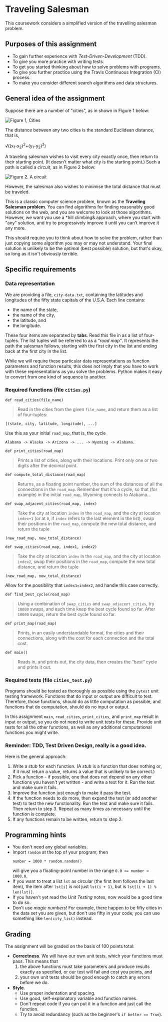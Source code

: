 # Traveling Salesman

This coursework considers a simplified version of the travelling salesman problem.

## Purposes of this assignment

- To gain further experience with *Test-Driven-Development* (TDD).
- To give you more practice with writing tests.
- To get you started thinking about how to solve problems with programs.
- To give you further practice using the Travis Continuous Integration (CI) process.
- To make you consider different search algorithms and data structures.

## General idea of the assignment

Suppose there are a number of "cities", as in shown in Figure 1 below:

![Figure 1, Cities](cities.png)

The distance between any two cities is the standard Euclidean distance, that is, 

√((x<sub>1</sub>-x<sub>2</sub>)<sup>2</sup>+(y<sub>1</sub>-y<sub>2</sub>)<sup>2</sup>)

A traveling salesman wishes to visit every city exactly once, 
then return to their starting point. (It doesn't matter what city is 
the starting point.) Such a path is called a *circuit*, 
as in Figure 2 below:

![Figure 2. A circuit](circuit.png)

However, the salesman also wishes to minimise the total distance that 
must be traveled.

This is a classic computer science problem, known as the 
**Traveling Salesman problem**. You can find algorithms for 
finding reasonably good solutions on the web, and you are welcome to look 
at those algorithms. However, we want you use a *hill climbing& approach, 
where you start with "any" solution, and try to progressively improve 
it until you can't improve it any more.

This should require you to think about how to solve the problem, 
rather than just copying some algorithm you may or may not understand. 
Your final solution is unlikely to be the *optimal* 
(best possible) solution, but that's okay, so long as it isn't 
obviously terrible.

## Specific requirements

### Data representation

We are providing a file, `city-data.txt`, containing the 
latitudes and longitudes of the fifty state capitals of the U.S.A. 
Each line contains:
- the name of the state, 
- the name of the city, 
- the latitude, and 
- the longitude. 

These four items are separated by **tabs**. 
Read this file in as a list of four-tuples.
The list tuples will be referred to as a *"road map"*. 
It represents the path the salesman follows, starting with the 
first city in the list and ending back at the first city in the list.

While we will require these particular data representations as 
function parameters and function results, this does not imply that 
you have to work with these representations as you solve the problems.
Python makes it easy to convert from one kind of sequence to another.

### Required functions (file `cities.py`)

`def read_cities(file_name)`
>  Read in the cities from the given `file_name`, and return 
>  them as a list of four-tuples: 
  ```
  [(state, city, latitude, longitude), ...] 
  ```
  Use this as your initial `road_map`, that is, the cycle 
  ```
  Alabama -> Alaska -> Arizona -> ... -> Wyoming -> Alabama.
  ```
  
`def print_cities(road_map)`
> Prints a list of cities, along with their locations. 
> Print only one or two digits after the decimal point.

`def compute_total_distance(road_map)`
> Returns, as a floating point number, the sum of the distances of all 
> the connections in the `road_map`. Remember that it's a cycle, so that 
> (for example) in the initial `road_map`, Wyoming connects to Alabama...

`def swap_adjacent_cities(road_map, index)`
> Take the city at location `index` in the `road_map`, and the city at 
> location `index+1` (or at `0`, if `index` refers to the last element 
> in the list), swap their positions in the `road_map`, compute the 
> new total distance, and 
> return the tuple 
```
(new_road_map, new_total_distance)
```

`def swap_cities(road_map, index1, index2)`
> Take the city at location `index` in the `road_map`, and the 
> city at location `index2`, swap their positions in the `road_map`, 
> compute the new total distance, and return the tuple 
```
(new_road_map, new_total_distance)
``` 
Allow for the possibility that `index1=index2`, 
and handle this case correctly.

`def find_best_cycle(road_map)`
> Using a combination of `swap_cities` and `swap_adjacent_cities`, 
> try `10000` swaps, and each time keep the best cycle found so far. 
> After `10000` swaps, return the best cycle found so far.

`def print_map(road_map)`
> Prints, in an easily understandable format, the cities and 
> their connections, along with the cost for each connection 
> and the total cost.

`def main()`
> Reads in, and prints out, the city data, then creates the *"best"* 
cycle and prints it out.

### Required tests (file `cities_test.py`)

Programs should be tested as thoroughly as possible using 
the `pytest` unit testing framework. Functions that do input or output 
are difficult to test. Therefore, those functions, should do as little 
computation as possible, and functions that do computation, should do no 
input or output.

In this assignment `main`, `read_cities`, `print_cities`, and 
`print_map` result in input or output, so you do not need to 
write unit tests for these. Provide unit tests for all the 
other functions, as well as any additional computational 
functions you might write.

### Reminder: TDD, Test Driven Design, really is a good idea. 

Here is the general approach:

1. Write a *stub* for each function. 
   (A *stub* is a function that does nothing or, if it must return a 
   value, returns a value that is unlikely to be correct.)
2. Pick a function - if possible, one that does not depend on any other 
   functions you haven't yet written - and write a test for it. 
   Run the test and make sure it fails.
3. Improve the function just enough to make it pass the test.
4. If the function needs to do more, then expand the test 
   (or add another test) to test the new functionality. 
   Run the test and make sure it fails. Then return to step 3. 
   Repeat as many times as necessary until the function is complete.
5. If any functions remain to be written, return to step 2.

## Programming hints

- You don't need any global variables.
- Import `random` at the top of your program; then 
  ```
  number = 1000 * random.random() 
  ```
  will give you a floating-point number in the 
  range `0.0 <= number < 1000.0`.
- If you want to treat a list `lst` as circular (the first item 
  follows the last item), the item after `lst[i]` is not just `lst(i + 1)`,
  but is `lst[(i + 1) % len(lst)]`.
- If you haven't yet read the *Unit Testing* notes, 
  now would be a good time to do so.
- Don't use *magic numbers*! For example, there happen to be fifty 
  cities in the data set you are given, but don't use fifty in your 
  code;  you can use something like `len(city_list)` instead.
  
## Grading

The assignment will be graded on the basis of 100 points total:

- **Correctness**. We will have our own unit tests, 
  which your functions must pass. This means that 
  1. the above functions must take parameters and produce results 
     exactly as specified, or our test will fail and cost you points, and
  2. your own unit tests should be good enough to catch any errors 
     before we do.
- **Style**.
  - Use proper indentation and spacing. 
  - Use good, self-explanatory variable and function names. 
  - Don't repeat code if you can put it in a function and just call 
    the function.  
  - Try to avoid redundancy (such as the beginner's `if better == True`).